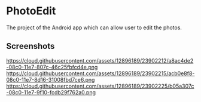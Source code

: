 # PhotoEdit
The project of the Android app which can allow user to edit the photos.
## Screenshots
https://cloud.githubusercontent.com/assets/12896189/23902212/a8ac4de2-08c0-11e7-807c-46c25fbfcd4e.png
https://cloud.githubusercontent.com/assets/12896189/23902215/acb0e8f8-08c0-11e7-8d16-31008fbd7ce6.png
https://cloud.githubusercontent.com/assets/12896189/23902225/b05a307c-08c0-11e7-9f10-fcdb29f762a0.png


